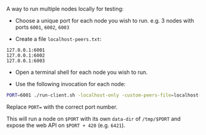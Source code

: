 A way to run multiple nodes locally for testing:


* Choose a unique port for each node you wish to run.  e.g. 3 nodes with ports `6001`, `6002`, `6003`

* Create a file `localhost-peers.txt`:

```
127.0.0.1:6001
127.0.0.1:6002
127.0.0.1:6003
```

* Open a terminal shell for each node you wish to run.

* Use the following invocation for each node:

```sh
PORT=6001 ./run-client.sh -localhost-only -custom-peers-file=localhost-peers.txt -download-peerlist=false -launch-browser=false -data-dir=/tmp/$PORT -web-interface-port=$(expr $PORT + 420) -port=$PORT
```

Replace `PORT=` with the correct port number.

This will run a node on `$PORT` with its own `data-dir` of `/tmp/$PORT` and expose the web API on `$PORT + 420` (e.g. `6421`).